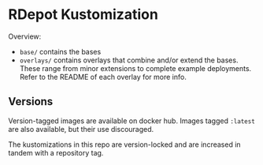 
# RDepot Kustomization

Overview:
* `base/` contains the bases
* `overlays/` contains overlays that combine and/or extend the bases. These range from minor extensions to complete example deployments. Refer to the README of each overlay for more info.

## Versions

Version-tagged images are available on docker hub.
Images tagged `:latest` are also available, but their use discouraged.

The kustomizations in this repo are version-locked and are increased in tandem with a repository tag.

